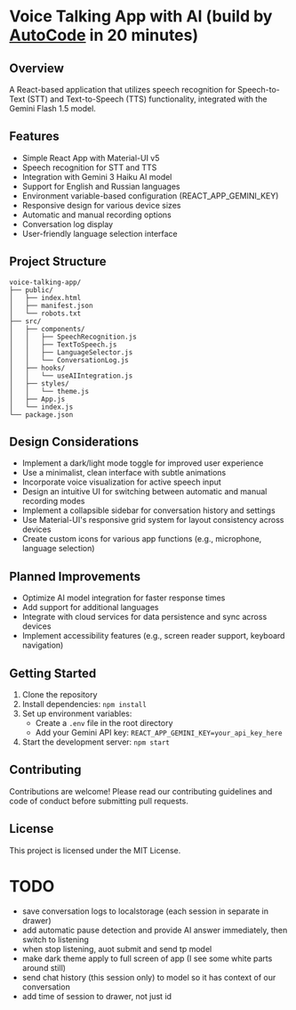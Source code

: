 # Voice Talking App with AI (build by [AutoCode](https://autocode.work) in 20 minutes)

## Overview

A React-based application that utilizes speech recognition for Speech-to-Text (STT) and Text-to-Speech (TTS) functionality, integrated with the Gemini Flash 1.5 model.

## Features

-   Simple React App with Material-UI v5
-   Speech recognition for STT and TTS
-   Integration with Gemini 3 Haiku AI model
-   Support for English and Russian languages
-   Environment variable-based configuration (REACT_APP_GEMINI_KEY)
-   Responsive design for various device sizes
-   Automatic and manual recording options
-   Conversation log display
-   User-friendly language selection interface

## Project Structure

```
voice-talking-app/
├── public/
│   ├── index.html
│   ├── manifest.json
│   └── robots.txt
├── src/
│   ├── components/
│   │   ├── SpeechRecognition.js
│   │   ├── TextToSpeech.js
│   │   ├── LanguageSelector.js
│   │   └── ConversationLog.js
│   ├── hooks/
│   │   └── useAIIntegration.js
│   ├── styles/
│   │   └── theme.js
│   ├── App.js
│   └── index.js
└── package.json
```

## Design Considerations

-   Implement a dark/light mode toggle for improved user experience
-   Use a minimalist, clean interface with subtle animations
-   Incorporate voice visualization for active speech input
-   Design an intuitive UI for switching between automatic and manual recording modes
-   Implement a collapsible sidebar for conversation history and settings
-   Use Material-UI's responsive grid system for layout consistency across devices
-   Create custom icons for various app functions (e.g., microphone, language selection)

## Planned Improvements

-   Optimize AI model integration for faster response times
-   Add support for additional languages
-   Integrate with cloud services for data persistence and sync across devices
-   Implement accessibility features (e.g., screen reader support, keyboard navigation)

## Getting Started

1. Clone the repository
2. Install dependencies: `npm install`
3. Set up environment variables:
    - Create a `.env` file in the root directory
    - Add your Gemini API key: `REACT_APP_GEMINI_KEY=your_api_key_here`
4. Start the development server: `npm start`

## Contributing

Contributions are welcome! Please read our contributing guidelines and code of conduct before submitting pull requests.

## License

This project is licensed under the MIT License.

# TODO

-   save conversation logs to localstorage (each session in separate in drawer)
-   add automatic pause detection and provide AI answer immediately, then switch to listening
-   when stop listening, auot submit and send tp model
-   make dark theme apply to full screen of app (I see some white parts around still)
-   send chat history (this session only) to model so it has context of our conversation
-   add time of session to drawer, not just id